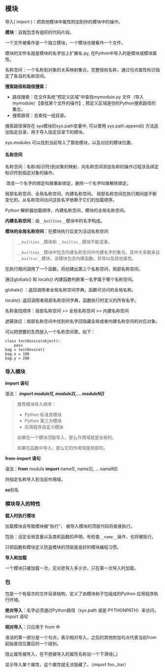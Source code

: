 ## 模块

导入( import )：把其他模块中属性附加到你的模块中的操作。

**模块**：自我包含有组织的代码片段。

一个文件被看作是一个独立模块，一个模块也被看作一个文件，

模块的文件名就是模块的名字加上扩展名.py,  在Python中导入的是模块或模块属性。

名称空间：一个名称到对象的关系映射集合。完整授权名称，通过句点属性标识指定了各自的名称空间。



**搜索路径和路径搜索：**

- 路径搜索：在文件系统“预定义区域”中查找mymodule.py 文件（导入mymodule）【查找某个文件的操作】, 预定义区域是你的Python搜索路径的集合。
- 搜索路径：去查找一组目录。

搜索路径保存在 sys模块的sys.path变量中, 可以使用 sys.path.append() 方法追加指定目录，用于导入指定目录下的模块。

sys.modules 可以找到当前导入了那些模块，以及对应的模块位置。



#### 名称空间

名称空间：名称(标识符)到对象的映射，向名称空间添加名称的操作过程涉及绑定标识符到指定对象的操作。

​		改变一个名字的绑定叫做重新绑定，删除一个名字叫做解除绑定。

局部名称空间、全局名称空间、内建名称空间。 局部名称空间在执行期间是不断变化的，从名称空间访问这些名字依赖于它们的加载顺序。

Python 解析器加载顺序，内建名称空间，模块的全局名称空间。

**内建名称空间**：由`__builtins__`模块中的名字构成。

**模块的全局名称空间**：在模块执行后变为活动名称空间

> `__builtins__`模块和 `__builtin__`模块不能混淆，
>
> `__builtins__`模块中包含内建名称空间中内建名字的集合。其中大多数来自`__builtin__`模块，该模块包含内建函数，异常以及其他属性。

在执行期间调用了一个函数，将创建出第三个名称空间，局部名称空间。

通过globals() 和 locals() 内建函数判断某一名字属于哪个名称空间。

globals() ：返回调用者全局名称空间字典，函数可访问的全局名称。

locals(): 返回调用者局部名称空间字典，函数执行时定义的所有名字。



名称查找顺序：局部名称空间  >> 全局名称空间 >> 内建名称空间

遮蔽效应：局部名称空间中找到的名字回隐藏全局或者内建名称空间的对应对象。

可以把想要的东西放入一个名称空间里。如下：

```
class testDevice(object):
	pass
bag = testDevice()
bag.x = 100
bag.y = 200
```



### 导入模块

**import 语句**

语法： ***import module1[, module2[,… moduleN]]***

> 推荐模块导入顺序：
>
> - Python 标准库模块
> - Python 第三方模块
> - 应用程序自定义模块
>
> 如果在一个模块顶层导入，那么作用域就是全局的。
>
> 如果在函数中导入，那么它的作用域是局部的。



**from-import 语句**

语法：**from** module **import** name1[, name2[, … nameN]]

将指定名称导入到当前作用域，

**as**别名



### 模块导入的特性

**载入时执行模块**

加载模块会导致模块被“执行”， 被导入模块的顶层代码将直接执行。

​	包括：设定全局变量以及类和函数的声明，有检查`__name__`操作，也将被执行。

只把函数和模块定义防盗模块的顶层是良好的模块编程习惯。

**导入和加载**

一个模块只被加载一次，无论悲导入多少次，只在第一次导入时加载。



### 包

包是一个有层次的文件目录结构，定义了由模块和子包组成的Python 应用程序执行环境。



**绝对导入**：名字必须通过Python路径（sys.path 或是 PYTHONPATH）来访问，  import 语句



**相对导入**：只应用于 from 中

​	语法的第一部分是一个句点，表示相对导入，之后的其他附加句点代表当前from 起始查找位置后的一个级别。

阻止属性被导入，在不想被导入的属性名称加一个下滑线(_)

显示导入某个属性，这个属性就无法隐藏了。（import foo._bar）



​	